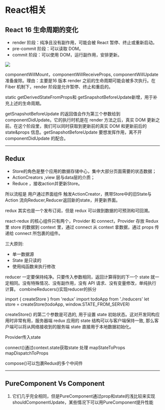 # React相关

## React 16 生命周期的变化

   * render 阶段：纯净且没有副作用，可能会被 React 暂停、终止或重新启动。
   * pre-commit 阶段：可以读取 DOM。
   * commit 阶段：可以使用 DOM，运行副作用，安排更新。
    
   ![](https://s0.lgstatic.com/i/image/M00/5D/CF/Ciqc1F-FVn6AEtlxAAIomWwVcQU485.png)

   componentWillMount，componentWillReceiveProps, componentWillUpdate准备废除。理由：主要是16 版本 render 之前的生命周期可能会被多次执行。在 Fiber 机制下，render 阶段是允许暂停、终止和重启的。
    
   static getDerivedStateFromProps和 getSnapshotBeforeUpdate新增，用于补充上述的生命周期。
    
   getSnapshotBeforeUpdate 的返回值会作为第三个参数给到 componentDidUpdate。它的执行时机是在 render 方法之后，真实 DOM 更新之前。在这个阶段里，我们可以同时获取到更新前的真实 DOM 和更新前后的 state&props 信息。getSnapshotBeforeUpdate 要想发挥作用，离不开 componentDidUpdate 的配合。 
    
   --- 
    
## Redux

   * Store的角色是整个应用的数据存储中心，集中大部分页面需要的状态数据；
   * ActionCreators ,view 层与data层的介质；
   * Reduce ，接收action并更新Store。
    
   所以流程是 用户通过界面组件 触发ActionCreator，携带Store中的旧State与Action 流向Reducer,Reducer返回新的state，并更新界面。
    
   redux 其实也是一个发布订阅，但是 redux 可以做到数据的可预测和可回溯。
    
   react-redux 的核心组件只有两个，Provider 和 connect，Provider 存放 Redux 里 store 的数据到 context 里，通过 connect 从 context 拿数据，通过 props 传递给 connect 所包裹的组件。
    
   三大原则: 
   * 单一数据源
   * State 是只读的
   * 使用纯函数来执行修改
    
   reducer 一定要保持纯净。只要传入参数相同，返回计算得到的下一个 state 就一定相同。没有特殊情况、没有副作用，没有 API 请求、没有变量修改，单纯执行计算。
   combineReducers()实现reducer的拆分
    
    
   import { createStore } from 'redux'
   import todoApp from './reducers'
   let store = createStore(todoApp, window.STATE_FROM_SERVER)
    
   createStore() 的第二个参数是可选的, 用于设置 state 初始状态。这对开发同构应用时非常有用，服务器端 redux 应用的 state 结构可以与客户端保持一致, 那么客户端可以将从网络接收到的服务端 state 直接用于本地数据初始化。
    
    
  Provider传入state
  
  connect()通过context.state获取state 处理 mapStateToProps mapDispatchToProps
  
  compose()可以包裹Redux的多个中间件
  
  
  ---


## PureComponent Vs Component

1. 它们几乎完全相同，但是PureComponent通过prop和state的浅比较来实现shouldComponentUpdate，某些情况下可以用PureComponent提升性能



    

